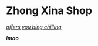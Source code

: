 # Zhong Xina Shop

[*offers you bing chilling*](https://i1.sndcdn.com/artworks-y7OyUUemzfwrn6mF-2piKPQ-t240x240.jpg)

***lmao***
